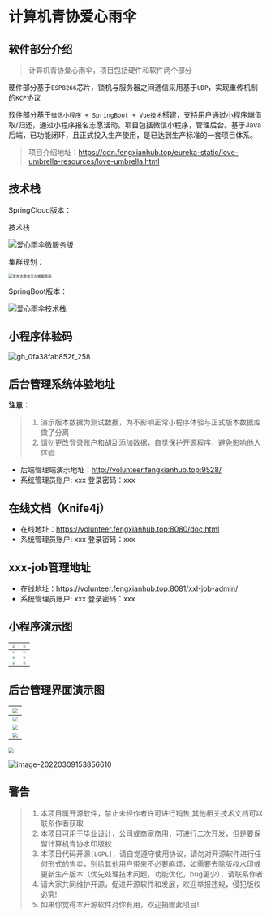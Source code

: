 # 计算机青协爱心雨伞

## 软件部分介绍

>计算机青协爱心雨伞，项目包括硬件和软件两个部分

硬件部分基于`ESP8266`芯片，锁机与服务器之间通信采用基于`UDP`，实现重传机制的`KCP`协议

软件部分基于`微信小程序 + SpringBoot + Vue技术`搭建，支持用户通过小程序端借取/归还，通过小程序报名志愿活动。项目包括微信小程序，管理后台。基于Java后端，已功能闭环，且正式投入生产使用，是已达到生产标准的一套项目体系。

>项目介绍地址：https://cdn.fengxianhub.top/eureka-static/love-umbrella-resources/love-umbrella.html

## 技术栈

SpringCloud版本：

技术栈

![爱心雨伞微服务版](https://cdn.fengxianhub.top/resources-master/202207010821960.png)

集群规划：

<img src="https://cdn.fengxianhub.top/resources-master/202207010824147.png" alt="青年志愿者平台微服务版" style="zoom:50%;" />



SpringBoot版本：

![爱心雨伞技术栈](https://cdn.fengxianhub.top/resources-master/202203091444446.png)

##  小程序体验码

![gh_0fa38fab852f_258 ](https://cdn.fengxianhub.top/resources-master/202203091446892.jpg)



## 后台管理系统体验地址

**注意：**

>1. 演示版本数据为测试数据，为不影响正常小程序体验与正式版本数据库做了分离
>2. 请勿更改登录账户和胡乱添加数据，自觉保护开源程序，避免影响他人体验

- 后端管理端演示地址：http://volunteer.fengxianhub.top:9528/
- 系统管理员账户: xxx  登录密码：xxx

## 在线文档（Knife4j）

- 在线地址：https://volunteer.fengxianhub.top:8080/doc.html
- 系统管理员账户: xxx  登录密码：xxx

## xxx-job管理地址

- 在线地址：https://volunteer.fengxianhub.top:8081/xxl-job-admin/
- 系统管理员账户: xxx  登录密码：xxx

## 小程序演示图

| <img src="https://www.volunteer.fengxianhub.top/miniProgram/1.0.0/1.0.0%E4%B8%8A%E7%BA%BF%E7%89%88/Screenshot_20220309_150634.jpg" style="zoom:30%;"></img> | <img src="https://www.volunteer.fengxianhub.top/miniProgram/1.0.0/1.0.0%E4%B8%8A%E7%BA%BF%E7%89%88/Screenshot_20220309_150832.jpg" style="zoom:30%;"></img> |
| :----------------------------------------------------------: | :----------------------------------------------------------: |
| <img src="https://www.volunteer.fengxianhub.top/miniProgram/1.0.0/1.0.0%E4%B8%8A%E7%BA%BF%E7%89%88/Screenshot_20220309_150637.jpg" style="zoom:30%;"></img> | <img src="https://www.volunteer.fengxianhub.top/miniProgram/1.0.0/1.0.0%E4%B8%8A%E7%BA%BF%E7%89%88/Screenshot_20220309_150640.jpg" style="zoom:30%;"></img> |
| <img src="https://www.volunteer.fengxianhub.top/miniProgram/1.0.0/1.0.0%E4%B8%8A%E7%BA%BF%E7%89%88/Screenshot_20220309_150652.jpg" style="zoom:30%;"></img> | <img src="https://www.volunteer.fengxianhub.top/miniProgram/1.0.0/1.0.0%E4%B8%8A%E7%BA%BF%E7%89%88/Screenshot_20220309_150700.jpg" style="zoom:30%;"></img> |
| <img src="https://www.volunteer.fengxianhub.top/miniProgram/1.0.0/1.0.0%E4%B8%8A%E7%BA%BF%E7%89%88/Screenshot_20220309_150704.jpg" style="zoom:30%;"></img> | <img src="https://www.volunteer.fengxianhub.top/miniProgram/1.0.0/1.0.0%E4%B8%8A%E7%BA%BF%E7%89%88/Screenshot_20220309_150708.jpg" style="zoom:30%;"></img> |

## 后台管理界面演示图

| <img src="https://cdn.fengxianhub.top/resources-master/202203091533745.png" style="zoom:60%;"></img> |
| :----------------------------------------------------------: |
| <img src="https://cdn.fengxianhub.top/resources-master/202203091535915.png" style="zoom:60%;"></img> |
| <img src="https://cdn.fengxianhub.top/resources-master/202203091535038.png" style="zoom:60%;"></img> |
| <img src="https://cdn.fengxianhub.top/resources-master/202203091536021.png" style="zoom:60%;"></img> |

<img src="https://cdn.fengxianhub.top/resources-master/202203091538155.png" style="zoom:60%;"></img>



![image-20220309153856610](https://cdn.fengxianhub.top/resources-master/202203091538838.png)



## 警告

>1. 本项目属开源软件，禁止未经作者许可进行销售,其他相关技术文档可以联系作者获取
>2. 本项目可用于毕业设计，公司或商家商用，可进行二次开发，但是要保留计算机青协水印版权
>3. 本项目代码开源`[LGPL]`，请自觉遵守使用协议，请勿对开源软件进行任何形式的售卖，别给其他用户带来不必要麻烦，如需要去除版权水印或更新生产版本（优先处理技术问题，功能优化，bug更少），请联系作者
>4. 请大家共同维护开源，促进开源软件和发展，欢迎举报违规，侵犯版权必究!
>5. 如果你觉得本开源软件对你有用，欢迎捐赠此项目!

















